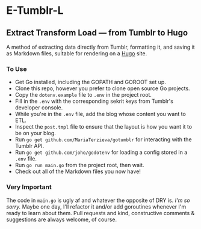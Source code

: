 # E-Tumblr-L
## Extract Transform Load &mdash; from Tumblr to Hugo

A method of extracting data directly from Tumblr, formatting it, and saving it as Markdown files, suitable for rendering on a [Hugo](https://gohugo.io/) site.

### To Use

- Get Go installed, including the GOPATH and GOROOT set up.
- Clone this repo, however you prefer to clone open source Go projects.
- Copy the `dotenv.example` file to `.env` in the project root.
- Fill in the `.env` with the corresponding sekrit keys from Tumblr's developer console.
- While you're in the `.env` file, add the blog whose content you want to ETL.
- Inspect the `post.tmpl` file to ensure that the layout is how you want it to be on your blog.
- Run `go get github.com/MariaTerzieva/gotumblr` for interacting with the Tumblr API.
- Run `go get github.com/joho/godotenv` for loading a config stored in a `.env` file.
- Run `go run main.go` from the project root, then wait.
- Check out all of the Markdown files you now have!

### Very Important

The code in `main.go` is ugly af and whatever the opposite of DRY is. _I'm so sorry._ Maybe one day, I'll refactor it and/or add goroutines whenever I'm ready to learn about them. Pull requests and kind, constructive comments &amp; suggestions are always welcome, of course.

